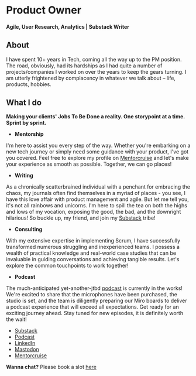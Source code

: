 # Product Owner

####  Agile, User Research, Analytics | Substack Writer

## About
I have spent 10+ years in Tech, coming all the way up to the PM position. The road, obviously, had its hardships as I had quite a number of projects/companies I worked on over the years to keep the gears turning.
I am utterly frightened by complacency in whatever we talk about – life, products, hobbies.

## What I do

**Making your clients' Jobs To Be Done a reality. One storypoint at a time. Sprint by sprint.**

- **Mentorship**

I'm here to assist you every step of the way. Whether you're embarking on a new tech journey or simply need some guidance with your product, I've got you covered. Feel free to explore my profile on [Mentorcruise](https://mentorcruise.com/mentor/geneishchuk/) and let's make your experience as smooth as possible. Together, we can go places!

- **Writing**

As a chronically scatterbrained individual with a penchant for embracing the chaos, my journals often find themselves in a myriad of places - you see, I have this love affair with product management and agile. 
But let me tell you, it's not all rainbows and unicorns. I'm here to spill the tea on both the highs and lows of my vocation, exposing the good, the bad, and the downright hilarious! So buckle up, my friend, and join my [Substack](https://productzine.substack.com/) tribe!

- **Consulting**

With my extensive expertise in implementing Scrum, I have successfully transformed numerous struggling and inexperienced teams. I possess a wealth of practical knowledge and real-world case studies that can be invaluable in guiding conversations and achieving tangible results. Let's explore the common touchpoints to work together!

- **Podcast**

The much-anticipated yet-another-jtbd [podcast](https://open.spotify.com/show/0Jwm6OLVs2I3YOCbtwibZ8?si=c27323ad95054e10) is currently in the works! We're excited to share that the microphones have been purchased, the studio is set, and the team is diligently preparing our Miro boards to deliver a podcast experience that will exceed all expectations.
Get ready for an exciting journey ahead. Stay tuned for new episodes, it is definitely worth the wait!


- [Substack](https://productzine.substack.com/)
- [Podcast](https://open.spotify.com/show/0Jwm6OLVs2I3YOCbtwibZ8?si=c27323ad95054e10)
- [LinkedIn](https://www.linkedin.com/in/geneishchuk/)
- [Mastodon](https://mastodon.social/@gene_ishchuk)
- [Mentorcruise](https://mentorcruise.com/mentor/geneishchuk/)

**Wanna chat?**
Please book a slot [here](https://calendly.com/ievgen_ishchuk/30min)

<div style="display:none"><a rel="me" href="https://mastodon.social/@gene_ishchuk">Mastodon</a></div>
